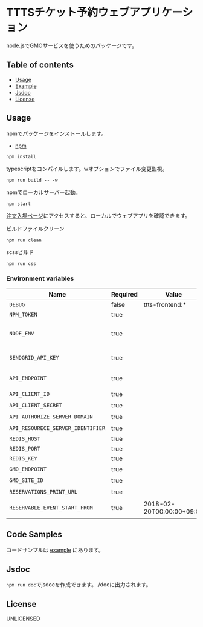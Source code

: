 # TTTSチケット予約ウェブアプリケーション

node.jsでGMOサービスを使うためのパッケージです。


## Table of contents

* [Usage](#usage)
* [Example](#code-samples)
* [Jsdoc](#jsdoc)
* [License](#license)


## Usage
npmでパッケージをインストールします。
* [npm](https://www.npmjs.com/)

```shell
npm install
```

typescriptをコンパイルします。wオプションでファイル変更監視。

```shell
npm run build -- -w
```

npmでローカルサーバー起動。

```shell
npm start
```

[注文入場ページ](http://localhost:8080/entrance/index.html?wc=0&locale=ja)にアクセスすると、ローカルでウェブアプリを確認できます。

ビルドファイルクリーン

```shell
npm run clean
```

scssビルド

```shell
npm run css
```

### Environment variables

| Name                              | Required | Value                     | Purpose                                  |
| --------------------------------- | -------- | ------------------------- | ---------------------------------------- |
| `DEBUG`                           | false    | ttts-frontend:*           | Debug                                    |
| `NPM_TOKEN`                       | true     |                           | NPM auth token                           |
| `NODE_ENV`                        | true     |                           | 環境名(development,test,productionなど)    |
| `SENDGRID_API_KEY`                | true     |                           | GMOリンク決済からの戻り先エンドポイント                |
| `API_ENDPOINT`                    | true     |                           | frontと連携するttts apiのエンドポイント             |
| `API_CLIENT_ID`                   | true     |                           | APIクライアントID                              |
| `API_CLIENT_SECRET`               | true     |                           | APIクライアントシークレット                          |
| `API_AUTHORIZE_SERVER_DOMAIN`     | true     |                           | API認可サーバードメイン                          |
| `API_RESOURECE_SERVER_IDENTIFIER` | true     |                           | APIリソースサーバー識別子                        |
| `REDIS_HOST`                      | true     |                           | redis host                               |
| `REDIS_PORT`                      | true     |                           | redis port                               |
| `REDIS_KEY`                       | true     |                           | redis key                                |
| `GMO_ENDPOINT`                    | true     |                           | GMO apiのエンドポイント                          |
| `GMO_SITE_ID`                     | true     |                           | GMO サイトID                                |
| `RESERVATIONS_PRINT_URL`          | true     |                           | 予約印刷URL                              |
| `RESERVABLE_EVENT_START_FROM`     | true     | 2018-02-20T00:00:00+09:00 | 予約可能なイベント開始日時from(ISO8601フォーマット) |


## Code Samples

コードサンプルは [example](https://github.com/motionpicture/gmo-service/tree/master/example) にあります。


## Jsdoc

`npm run doc`でjsdocを作成できます。./docに出力されます。

## License

UNLICENSED
